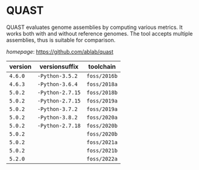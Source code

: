 # QUAST

QUAST evaluates genome assemblies by computing various metrics.  It works both with and without reference genomes. The tool accepts multiple  assemblies, thus is suitable for comparison.

*homepage*: <https://github.com/ablab/quast>

version | versionsuffix | toolchain
--------|---------------|----------
``4.6.0`` | ``-Python-3.5.2`` | ``foss/2016b``
``4.6.3`` | ``-Python-3.6.4`` | ``foss/2018a``
``5.0.2`` | ``-Python-2.7.15`` | ``foss/2018b``
``5.0.2`` | ``-Python-2.7.15`` | ``foss/2019a``
``5.0.2`` | ``-Python-3.7.2`` | ``foss/2019a``
``5.0.2`` | ``-Python-3.8.2`` | ``foss/2020a``
``5.0.2`` | ``-Python-2.7.18`` | ``foss/2020b``
``5.0.2`` |  | ``foss/2020b``
``5.0.2`` |  | ``foss/2021a``
``5.0.2`` |  | ``foss/2021b``
``5.2.0`` |  | ``foss/2022a``
